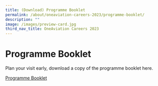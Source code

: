 ```yaml
---
title: (Download) Programme Booklet
permalink: /about/oneaviation-careers-2023/programme-booklet/
description: ""
image: /images/preview-card.jpg
third_nav_title: OneAviation Careers 2023
---
```

# Programme Booklet

Plan your visit early, download a copy of the programme booklet here.

[Programme Booklet](/files/oac2023_booklet_a4_fa.pdf)

<style>.bp-section-pagetitle h1>b:after { content: "Programme Booklet" !important; }</style>